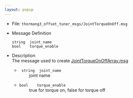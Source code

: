 ```yaml
---
layout: popup
---
```


- File: `thormang3_offset_tuner_msgs/JointTorqueOnOff.msg`

- Message Definition
    ```
    string  joint_name
    bool    torque_enable
    ```

- Description  
The message used to create [JointTorqueOnOffArray.msg]  

    * ` string  joint_name`  
&emsp;&emsp; joint name

    * `bool    torque_enable`  
&emsp;&emsp; true for torque on, false for torque off

[JointTorqueOnOffArray.msg]: /docs/en/platform/msgs/JointTorqueOnOffArray_msg/#jointtorqueonoffarray-msg

